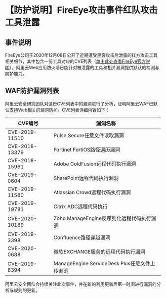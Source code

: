 # 【防护说明】FireEye攻击事件红队攻击工具泄露

## 事件说明

FireEye公司于2020年12月08日公开了近期遭受黑客攻击后泄露的红方攻击工具相关细节，其中包含一份工具对应的CVE列表（[单击此处查看FireEye官方说明](https://www.fireeye.com/blog/threat-research/2020/12/unauthorized-access-of-fireeye-red-team-tools.html)）。阿里云Web应用防火墙已能针对被泄露的工具和相关漏洞提供默认的检测与防护能力。

## WAF防护漏洞列表

阿里云安全研究团队对这份CVE列表中的漏洞进行了分析，证明阿里云WAF已默认支持Web相关的漏洞防护。CVE列表详细内容如下：

|CVE编号|漏洞名称|
|-----|----|
|CVE-2019-11510|Pulse Secure任意文件读取漏洞|
|CVE-2018-13379|Fortinet FortiOS路径遍历漏洞|
|CVE-2018-15961|Adobe ColdFusion远程代码执行漏洞|
|CVE-2019-0604|SharePoint远程代码执行漏洞|
|CVE-2019-11580|Atlassian Crowd远程代码执行漏洞|
|CVE-2019-19781|Citrix ADC远程代码执行|
|CVE-2020-10189|Zoho ManageEngine反序列化远程代码执行漏洞|
|CVE-2019-3398|Confluence路径穿越漏洞|
|CVE-2020-0688|微软EXCHANGE服务的远程代码执行漏洞|
|CVE-2019-8394|ManageEngine ServiceDesk Plus任意文件上传漏洞|

阿里云安全团队会持续关注此次事件，并在新的利用更新后第一时间进行漏洞的分析与规则的更新。

